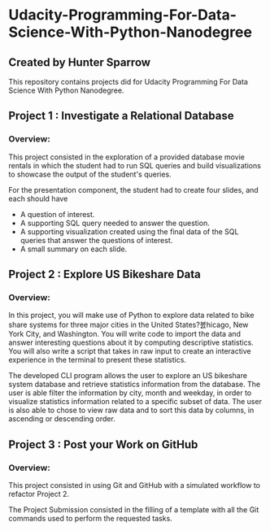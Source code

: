 # Udacity-Programming-For-Data-Science-With-Python-Nanodegree


## Created by Hunter Sparrow

This repository contains projects did for Udacity Programming For Data Science With Python Nanodegree.


## Project 1 : Investigate a Relational Database

### Overview:

This project consisted in the exploration of a provided database movie rentals in which the student had to run SQL queries and build visualizations to showcase the output of the student's queries. 

For the presentation component, the student had to create four slides, and each should have 
* A question of interest.
* A supporting SQL query needed to answer the question.
* A supporting visualization created using the final data of the SQL queries that answer the questions of interest.
* A small summary on each slide.


## Project 2 : Explore US Bikeshare Data

### Overview:

In this project, you will make use of Python to explore data related to bike share systems for three major cities in the United States?봀hicago, New York City, and Washington. You will write code to import the data and answer interesting questions about it by computing descriptive statistics. You will also write a script that takes in raw input to create an interactive experience in the terminal to present these statistics.

The developed CLI program allows the user to explore an US bikeshare system database and retrieve statistics information from the database. The user is able filter the information by city, month and weekday, in order to visualize statistics information related to a specific subset of data. The user is also able to chose to view raw data and to sort this data by columns, in ascending or descending order.


## Project 3 : Post your Work on GitHub

### Overview:

This project consisted in using Git and GitHub with a simulated workflow to refactor Project 2.

The Project Submission consisted in the filling of a template with all the Git commands used to perform the requested tasks.




